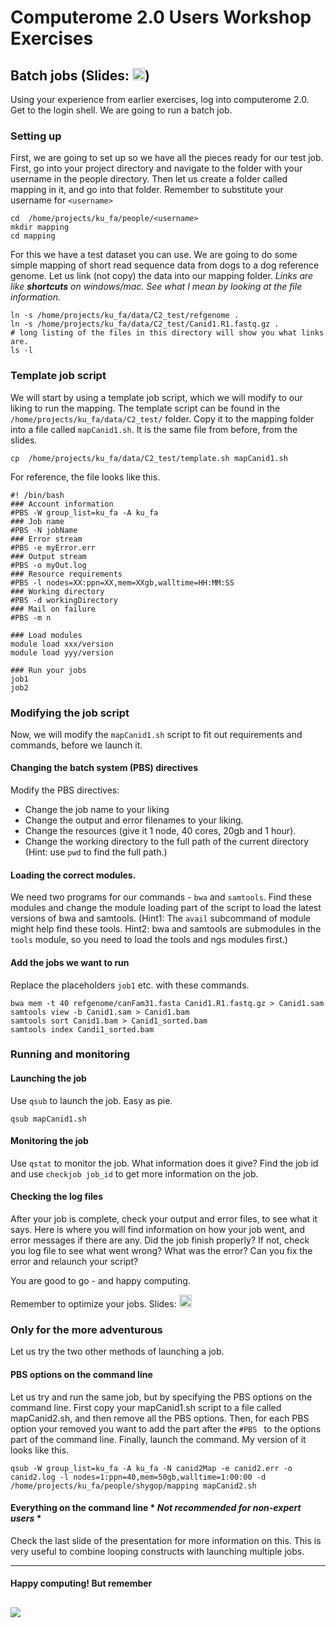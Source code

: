 Computerome 2.0 Users Workshop Exercises
================

## Batch jobs (Slides: <a href="https://drive.google.com/file/d/1EZeaMmxbiTeya_137qfmlbZqyVSf9pU0/view?usp=sharing"><img src="https://upload.wikimedia.org/wikipedia/commons/thumb/3/3b/Google_Slides_logo.svg/1200px-Google_Slides_logo.svg.png" alt="drawing" width="20"/></a>)
 
Using your experience from earlier exercises, log into computerome 2.0. Get to the login shell. We are going to run a batch job. 

### Setting up
First, we are going to set up so we have all the pieces ready for our test job. First, go into your project directory and navigate to the folder with your username in the people directory. Then let us create a folder called mapping in it, and go into that folder. Remember to substitute your username for `<username>`
```
cd  /home/projects/ku_fa/people/<username>
mkdir mapping 
cd mapping
```
For this we have a test dataset you can use. We are going to do some simple mapping of short read sequence data from dogs to a dog reference genome. Let us link (not copy) the data into our mapping folder. *Links are like __shortcuts__ on windows/mac. See what I mean by looking at the file information.* 
```
ln -s /home/projects/ku_fa/data/C2_test/refgenome .
ln -s /home/projects/ku_fa/data/C2_test/Canid1.R1.fastq.gz . 
# long listing of the files in this directory will show you what links are. 
ls -l
``` 

### Template job script
We will start by using a template job script, which we will modify to our liking to run the mapping. The template script can be found in the ` /home/projects/ku_fa/data/C2_test/` folder. Copy it to the mapping folder into a file called `mapCanid1.sh`. It is the same file from before, from the slides. 
```
cp  /home/projects/ku_fa/data/C2_test/template.sh mapCanid1.sh
```

For reference, the file looks like this. 
```
#! /bin/bash
### Account information
#PBS -W group_list=ku_fa -A ku_fa
### Job name
#PBS -N jobName
### Error stream
#PBS -e myError.err
### Output stream
#PBS -o myOut.log
### Resource requirements
#PBS -l nodes=XX:ppn=XX,mem=XXgb,walltime=HH:MM:SS
### Working directory
#PBS -d workingDirectory
### Mail on failure
#PBS -m n

### Load modules
module load xxx/version
module load yyy/version

### Run your jobs
job1
job2
```

### Modifying the job script
Now, we will modify the `mapCanid1.sh` script to fit out requirements and commands, before we launch it. 

#### Changing the batch system (PBS) directives
Modify the PBS directives:
- Change the job name to your liking 
- Change the output and error filenames to your liking.
- Change the resources (give it 1 node, 40 cores, 20gb and 1 hour).
- Change the working directory to the full path of the current directory (Hint: use `pwd` to find the full path.)

#### Loading the correct modules.  
We need two programs for our commands - `bwa` and `samtools`. Find these modules and change the module loading part of the script to load the latest versions of bwa and samtools. (Hint1: The `avail` subcommand of module might help find these tools. Hint2: bwa and samtools are submodules in the `tools` module, so you need to load the tools and ngs modules first.)

#### Add the jobs we want to run
Replace the placeholders `job1` etc. with these commands.
```
bwa mem -t 40 refgenome/canFam31.fasta Canid1.R1.fastq.gz > Canid1.sam
samtools view -b Canid1.sam > Canid1.bam
samtools sort Canid1.bam > Canid1_sorted.bam
samtools index Candi1_sorted.bam
```

### Running and monitoring
#### Launching the job 
Use `qsub` to launch the job. Easy as pie. 
```
qsub mapCanid1.sh
```

#### Monitoring the job
Use `qstat` to monitor the job. What information does it give? Find the job id and use `checkjob job_id` to get more information on the job. 

#### Checking the log files
After your job is complete, check your output and error files, to see what it says. Here is where you will find information on how your job went, and error messages if there are any. 
Did the job finish properly? If not, check you log file to see what went wrong? What was the error? Can you fix the error and relaunch your script?

You are good to go - and happy computing.

Remember to optimize your jobs. Slides: <a href="https://drive.google.com/file/d/1CEzmbRisLkLmyw1kvuOuale0fQnGIL9d/view?usp=sharing"><img src="https://upload.wikimedia.org/wikipedia/commons/thumb/3/3b/Google_Slides_logo.svg/1200px-Google_Slides_logo.svg.png" alt="drawing" width="20"/></a>
 


### Only for the more adventurous
Let us try the two other methods of launching a job. 
#### PBS options on the command line
Let us try and run the same job, but by specifying the PBS options on the command line. First copy your mapCanid1.sh script to a file called mapCanid2.sh, and then remove all the PBS options. Then, for each PBS option your removed you want to add the part after the `#PBS ` to the options part of the command line. Finally, launch the command. 
My version of it looks like this.
```
qsub -W group_list=ku_fa -A ku_fa -N canid2Map -e canid2.err -o canid2.log -l nodes=1:ppn=40,mem=50gb,walltime=1:00:00 -d /home/projects/ku_fa/people/shygop/mapping mapCanid2.sh
```

#### Everything on the command line  * *Not recommended for non-expert users* *
Check the last slide of the presentation for more information on this. This is very useful to combine looping constructs with launching multiple jobs.  

----------
#### Happy computing! But remember
 ![](https://i.pinimg.com/originals/eb/70/ce/eb70cefa1f4bbc0799e1b9400beeb03d.jpg) 
----------
 
 
 
